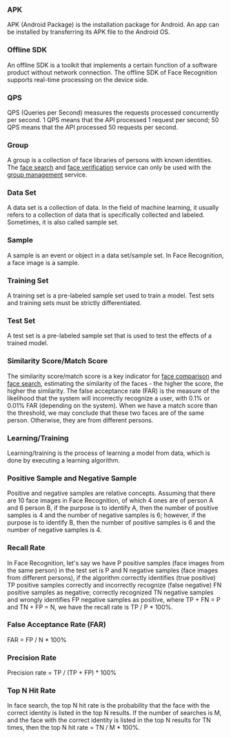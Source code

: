 ### APK 
APK (Android Package) is the installation package for Android. An app can be installed by transferring its APK file to the Android OS.

### Offline SDK
An offline SDK is a toolkit that implements a certain function of a software product without network connection. The offline SDK of Face Recognition supports real-time processing on the device side.

### QPS
QPS (Queries per Second) measures the requests processed concurrently per second. 1 QPS means that the API processed 1 request per second; 50 QPS means that the API processed 50 requests per second.

### Group
A group is a collection of face libraries of persons with known identities. The [face search](https://cloud.tencent.com/document/product/867/32798) and [face verification](https://cloud.tencent.com/document/product/867/32806) service can only be used with the [group management](https://cloud.tencent.com/document/product/867/32794) service.

### Data Set
A data set is a collection of data. In the field of machine learning, it usually refers to a collection of data that is specifically collected and labeled. Sometimes, it is also called sample set.

### Sample
A sample is an event or object in a data set/sample set. In Face Recognition, a face image is a sample.

### Training Set
A training set is a pre-labeled sample set used to train a model. Test sets and training sets must be strictly differentiated.

### Test Set
A test set is a pre-labeled sample set that is used to test the effects of a trained model.

### Similarity Score/Match Score
The similarity score/match score is a key indicator for [face comparison](https://cloud.tencent.com/document/product/867/32802) and [face search](https://cloud.tencent.com/document/product/867/32798), estimating the similarity of the faces - the higher the score, the higher the similarity. The false acceptance rate (FAR) is the measure of the likelihood that the system will incorrectly recognize a user, with 0.1% or 0.01% FAR (depending on the system). When we have a match score than the threshold, we may conclude that these two faces are of the same person. Otherwise, they are from different persons.

### Learning/Training
Learning/training is the process of learning a model from data, which is done by executing a learning algorithm.

### Positive Sample and Negative Sample
Positive and negative samples are relative concepts. Assuming that there are 10 face images in Face Recognition, of which 4 ones are of person A and 6 person B, if the purpose is to identify A, then the number of positive samples is 4 and the number of negative samples is 6; however, if the purpose is to identify B, then the number of positive samples is 6 and the number of negative samples is 4.

### Recall Rate
In Face Recognition, let's say we have P positive samples (face images from the same person) in the test set is P and N negative samples (face images from different persons), if the algorithm correctly identifies (true positive) TP positive samples correctly and incorrectly recognize (false negative) FN positive samples as negative; correctly recognized TN negative samples and wrongly identifies FP negative samples as positive,  where TP + FN = P and TN + FP = N, we have the recall rate is TP / P * 100%.

### False Acceptance Rate (FAR)
FAR = FP / N * 100%

### Precision Rate
Precision rate = TP / (TP + FP) * 100%

### Top N Hit Rate
In face search, the top N hit rate is the probability that the face with the correct identity is listed in the top N results. If the number of searches is M, and the face with the correct identity is listed in the top N results for TN times, then the top N hit rate = TN / M * 100%.

